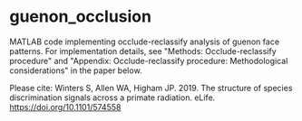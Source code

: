 # guenon_occlusion
MATLAB code implementing occlude-reclassify analysis of guenon face patterns. For implementation details, see "Methods: Occlude-reclassify procedure" and "Appendix: Occlude-reclassify procedure: Methodological considerations" in the paper below.  

Please cite: 
Winters S, Allen WA, Higham JP. 2019. The structure of species discrimination signals across a primate radiation. eLife. https://doi.org/10.1101/574558 
